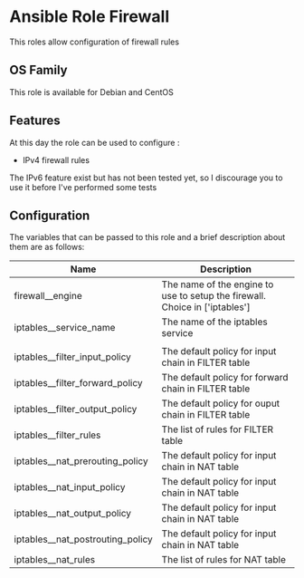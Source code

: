 Ansible Role Firewall
========

This roles allow configuration of firewall rules

## OS Family

This role is available for Debian and CentOS

## Features

At this day the role can be used to configure :

  * IPv4 firewall rules

The IPv6 feature exist but has not been tested yet, so I discourage you to use it before I've performed some tests

## Configuration

The variables that can be passed to this role and a brief description about them are as follows:

| Name                            | Description                                                                |
| ------------------------------- | -------------------------------------------------------------------------- |
| firewall__engine                | The name of the engine to use to setup the firewall. Choice in ['iptables']|
| iptables__service_name          | The name of the iptables service                                           |
|                                 |                                                                            |
| iptables__filter_input_policy   | The default policy for input chain in FILTER table                         |
| iptables__filter_forward_policy | The default policy for forward chain in FILTER table                       |
| iptables__filter_output_policy  | The default policy for ouput chain in FILTER table                         |
| iptables__filter_rules          | The list of rules for FILTER table                                         |  
| iptables__nat_prerouting_policy | The default policy for input chain in NAT table                            |
| iptables__nat_input_policy      | The default policy for input chain in NAT table                            |
| iptables__nat_output_policy     | The default policy for input chain in NAT table                            |
| iptables__nat_postrouting_policy| The default policy for input chain in NAT table                            |
| iptables__nat_rules             | The list of rules for NAT table                                            |
